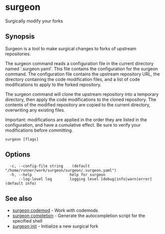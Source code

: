 # surgeon

Surgically modify your forks

## Synopsis

Surgeon is a tool to make surgical changes to forks of upstream repositories.

The surgeon command reads a configuration file in the current directory
named '.surgeon.yaml'.  This file contains the configuration for the
surgeon command.  The configuration file contains the upstream repository
URL, the directory containing the code modification files, and a list of
code modifications to apply to the forked repository.

The surgeon command will clone the upstream repository into a temporary directory,
then apply the code modifications to the cloned repository.  The contents of the
modified repository are copied to the current directory, overwriting any existing
files.

Important: modifications are applied in the order they are listed in the configuration,
and have a cumulative effect.  Be sure to verify your modifications before committing.

```
surgeon [flags]
```

## Options

```
  -c, --config-file string    (default "/home/runner/work/surgeon/surgeon/.surgeon.yaml")
  -h, --help                 help for surgeon
      --log-level log        logging level [debug|info|warn|error] (default info)
```

## See also

* [surgeon codemod](surgeon_codemod.md)	 - Work with codemods
* [surgeon completion](surgeon_completion.md)	 - Generate the autocompletion script for the specified shell
* [surgeon init](surgeon_init.md)	 - Initialize a new surgical fork

